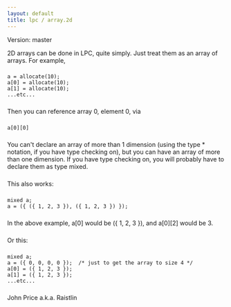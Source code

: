 ```yaml
---
layout: default
title: lpc / array.2d
---
```


Version: master

2D arrays can be done in LPC, quite simply.  Just treat them as an array of 
arrays.  For example,
###  
    a = allocate(10);
    a[0] = allocate(10);
    a[1] = allocate(10);
    ...etc...
###  
Then you can reference array 0, element 0, via
###  
    a[0][0]
###  
You can't declare an array of more than 1 dimension (using the type * 
notation, if you have type checking on), but you can have an array of more 
than one dimension.  If you have type checking on, you will probably have
to declare them as type mixed.
###  
This also works:
###  
    mixed a;
    a = ({ ({ 1, 2, 3 }), ({ 1, 2, 3 }) });
###  
In the above example, a[0] would be ({ 1, 2, 3 }), and a[0][2] would be 3.
###  
Or this:
###  
    mixed a;  
    a = ({ 0, 0, 0, 0 });  /* just to get the array to size 4 */
    a[0] = ({ 1, 2, 3 });
    a[1] = ({ 1, 2, 3 });
    ...etc...
###  
John Price a.k.a. Raistlin
